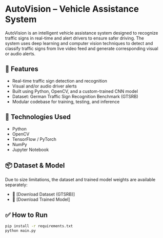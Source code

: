 # AutoVision – Vehicle Assistance System

AutoVision is an intelligent vehicle assistance system designed to recognize traffic signs in real-time and alert drivers to ensure safer driving. The system uses deep learning and computer vision techniques to detect and classify traffic signs from live video feed and generate corresponding visual or audio alerts.

## 🚀 Features
- Real-time traffic sign detection and recognition
- Visual and/or audio driver alerts
- Built using Python, OpenCV, and a custom-trained CNN model
- Dataset: German Traffic Sign Recognition Benchmark (GTSRB)
- Modular codebase for training, testing, and inference

## 🔧 Technologies Used
- Python
- OpenCV
- TensorFlow / PyTorch
- NumPy
- Jupyter Notebook


## 📦 Dataset & Model
Due to size limitations, the dataset and trained model weights are available separately:

- 📁 [Download Dataset (GTSRB)]
- 🧠 [Download Trained Model]

## ✅ How to Run
```bash
pip install -r requirements.txt
python main.py
